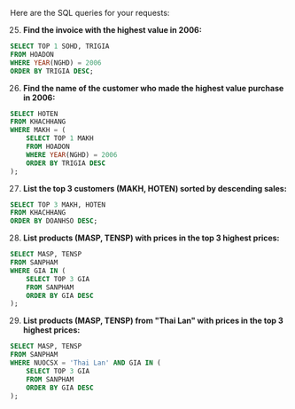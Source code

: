 Here are the SQL queries for your requests:

25. **Find the invoice with the highest value in 2006:**
   ```sql
   SELECT TOP 1 SOHD, TRIGIA
   FROM HOADON
   WHERE YEAR(NGHD) = 2006
   ORDER BY TRIGIA DESC;
   ```

26. **Find the name of the customer who made the highest value purchase in 2006:**
   ```sql
   SELECT HOTEN
   FROM KHACHHANG
   WHERE MAKH = (
       SELECT TOP 1 MAKH
       FROM HOADON
       WHERE YEAR(NGHD) = 2006
       ORDER BY TRIGIA DESC
   );
   ```

27. **List the top 3 customers (MAKH, HOTEN) sorted by descending sales:**
   ```sql
   SELECT TOP 3 MAKH, HOTEN
   FROM KHACHHANG
   ORDER BY DOANHSO DESC;
   ```

28. **List products (MASP, TENSP) with prices in the top 3 highest prices:**
   ```sql
   SELECT MASP, TENSP
   FROM SANPHAM
   WHERE GIA IN (
       SELECT TOP 3 GIA
       FROM SANPHAM
       ORDER BY GIA DESC
   );
   ```

29. **List products (MASP, TENSP) from "Thai Lan" with prices in the top 3 highest prices:**
   ```sql
   SELECT MASP, TENSP
   FROM SANPHAM
   WHERE NUOCSX = 'Thai Lan' AND GIA IN (
       SELECT TOP 3 GIA
       FROM SANPHAM
       ORDER BY GIA DESC
   );
   ```
